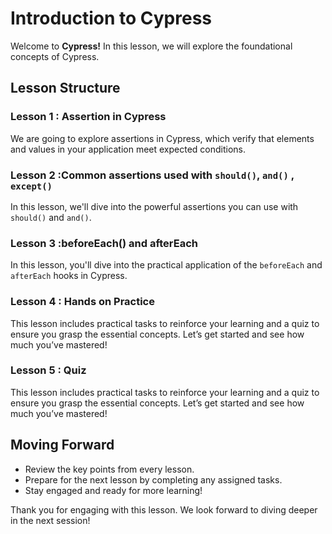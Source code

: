 # Introduction to Cypress

Welcome to **Cypress!** In this lesson, we will explore the foundational concepts of Cypress.

## Lesson Structure

### Lesson 1 : Assertion in Cypress

We are going to explore assertions in Cypress, which verify that elements and values in your application meet expected conditions.

### Lesson 2 :Common assertions used with `should()`, `and()` , `except()`

In this lesson, we'll dive into the powerful assertions you can use with `should()` and `and()`.

### Lesson 3 :beforeEach() and afterEach

In this lesson, you'll dive into the practical application of the `beforeEach` and `afterEach` hooks in Cypress.

### Lesson 4 : Hands on Practice

This lesson includes practical tasks to reinforce your learning and a quiz to ensure you grasp the essential concepts. Let’s get started and see how much you’ve mastered!

### Lesson 5 : Quiz

This lesson includes practical tasks to reinforce your learning and a quiz to ensure you grasp the essential concepts. Let’s get started and see how much you’ve mastered!




## Moving Forward

-   Review the key points from every lesson.
-   Prepare for the next lesson by completing any assigned tasks.
-   Stay engaged and ready for more learning!

Thank you for engaging with this lesson. We look forward to diving deeper in the next session!




<!--stackedit_data:
eyJoaXN0b3J5IjpbMjA2NjcyNjY0MCwtMjI1MzE1ODYwXX0=
-->